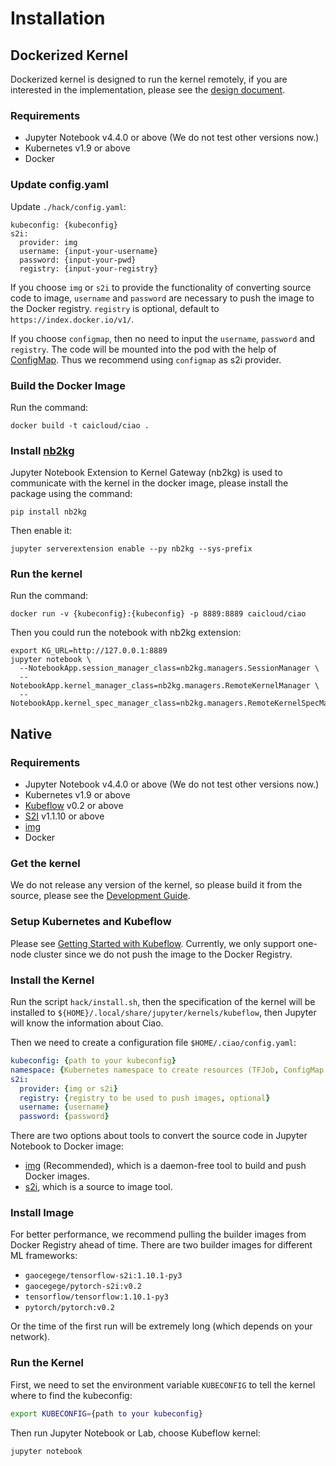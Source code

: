# Installation

## Dockerized Kernel

Dockerized kernel is designed to run the kernel remotely, if you are interested in the implementation, please see the [design document](./design.md).

### Requirements

- Jupyter Notebook v4.4.0 or above (We do not test other versions now.)
- Kubernetes v1.9 or above
- Docker

### Update config.yaml

Update `./hack/config.yaml`:

```
kubeconfig: {kubeconfig}
s2i:
  provider: img
  username: {input-your-username}
  password: {input-your-pwd}
  registry: {input-your-registry}
```

If you choose `img` or `s2i` to provide the functionality of converting source code to image, `username` and `password` are necessary to push the image to the Docker registry. `registry` is optional, default to `https://index.docker.io/v1/`.

If you choose `configmap`, then no need to input the `username`, `password` and `registry`. The code will be mounted into the pod with the help of [ConfigMap](https://kubernetes.io/docs/tasks/configure-pod-container/configure-pod-configmap/#create-a-configmap). Thus we recommend using `configmap` as s2i provider.

### Build the Docker Image

Run the command:

```
docker build -t caicloud/ciao .
```

### Install [nb2kg](https://github.com/jupyter/nb2kg)

Jupyter Notebook Extension to Kernel Gateway (nb2kg) is used to communicate with the kernel in the docker image, please install the package using the command:

```
pip install nb2kg
```

Then enable it:

```
jupyter serverextension enable --py nb2kg --sys-prefix
```

### Run the kernel

Run the command:

```
docker run -v {kubeconfig}:{kubeconfig} -p 8889:8889 caicloud/ciao
```

Then you could run the notebook with nb2kg extension:

```
export KG_URL=http://127.0.0.1:8889
jupyter notebook \
  --NotebookApp.session_manager_class=nb2kg.managers.SessionManager \
  --NotebookApp.kernel_manager_class=nb2kg.managers.RemoteKernelManager \
  --NotebookApp.kernel_spec_manager_class=nb2kg.managers.RemoteKernelSpecManager
```

## Native

### Requirements

- Jupyter Notebook v4.4.0 or above (We do not test other versions now.)
- Kubernetes v1.9 or above
- [Kubeflow](https://www.kubeflow.org/) v0.2 or above
- [S2I](https://github.com/openshift/source-to-image) v1.1.10 or above
- [img](https://github.com/genuinetools/img)
- Docker

### Get the kernel

We do not release any version of the kernel, so please build it from the source, please see the [Development Guide](./development.md).

### Setup Kubernetes and Kubeflow

Please see [Getting Started with Kubeflow](https://www.kubeflow.org/docs/started/getting-started/). Currently, we only support one-node cluster since we do not push the image to the Docker Registry.

### Install the Kernel

Run the script `hack/install.sh`, then the specification of the kernel will be installed to `${HOME}/.local/share/jupyter/kernels/kubeflow`, then Jupyter will know the information about Ciao.

Then we need to create a configuration file `$HOME/.ciao/config.yaml`:

```yaml
kubeconfig: {path to your kubeconfig}
namespace: {Kubernetes namespace to create resources (TFJob, ConfigMap and so on), please make sure that the namespace exists in Kubernetes}
s2i:
  provider: {img or s2i}
  registry: {registry to be used to push images, optional}
  username: {username}
  password: {password}
```

There are two options about tools to convert the source code in Jupyter Notebook to Docker image:

- [img](https://github.com/genuinetools/img) (Recommended), which is a daemon-free tool to build and push Docker images.
- [s2i](https://github.com/openshift/source-to-image), which is a source to image tool.

### Install Image

For better performance, we recommend pulling the builder images from Docker Registry ahead of time. There are two builder images for different ML frameworks:

- `gaocegege/tensorflow-s2i:1.10.1-py3`
- `gaocegege/pytorch-s2i:v0.2`
- `tensorflow/tensorflow:1.10.1-py3`
- `pytorch/pytorch:v0.2`

Or the time of the first run will be extremely long (which depends on your network).

### Run the Kernel

First, we need to set the environment variable `KUBECONFIG` to tell the kernel where to find the kubeconfig:

```bash
export KUBECONFIG={path to your kubeconfig}
```

Then run Jupyter Notebook or Lab, choose Kubeflow kernel:

```
jupyter notebook
```
